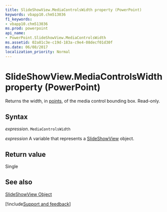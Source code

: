 ```yaml
---
title: SlideShowView.MediaControlsWidth property (PowerPoint)
keywords: vbapp10.chm513036
f1_keywords:
- vbapp10.chm513036
ms.prod: powerpoint
api_name:
- PowerPoint.SlideShowView.MediaControlsWidth
ms.assetid: 02a81c3e-c19d-183a-c9e4-08decf01d30f
ms.date: 06/08/2017
localization_priority: Normal
---
```



# SlideShowView.MediaControlsWidth property (PowerPoint)

Returns the width, in [points](../language/glossary/vbe-glossary.md#point), of the media control bounding box. Read-only.


## Syntax

_expression_. `MediaControlsWidth`

_expression_ A variable that represents a [SlideShowView](PowerPoint.SlideShowView.md) object.


## Return value

Single


## See also


[SlideShowView Object](PowerPoint.SlideShowView.md)

[!include[Support and feedback](~/includes/feedback-boilerplate.md)]